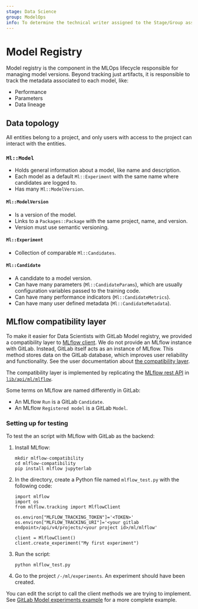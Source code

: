 ```yaml
---
stage: Data Science
group: ModelOps
info: To determine the technical writer assigned to the Stage/Group associated with this page, see https://about.gitlab.com/handbook/product/ux/technical-writing/#assignments
---
```


# Model Registry

Model registry is the component in the MLOps lifecycle responsible for managing
model versions. Beyond tracking just artifacts, it is responsible to track the
metadata associated to each model, like:

- Performance
- Parameters
- Data lineage

## Data topology

All entities belong to a project, and only users with access to the project can
interact with the entities.

### `Ml::Model`

- Holds general information about a model, like name and description.
- Each model as a default `Ml::Experiment` with the same name where candidates are logged to.
- Has many `Ml::ModelVersion`.

#### `Ml::ModelVersion`

- Is a version of the model.
- Links to a `Packages::Package` with the same project, name, and version.
- Version must use semantic versioning.

#### `Ml::Experiment`

- Collection of comparable `Ml::Candidates`.

#### `Ml::Candidate`

- A candidate to a model version.
- Can have many parameters (`Ml::CandidateParams`), which are usually configuration variables passed to the training code.
- Can have many performance indicators (`Ml::CandidateMetrics`).
- Can have many user defined metadata (`Ml::CandidateMetadata`).

## MLflow compatibility layer

To make it easier for Data Scientists with GitLab Model registry, we provided a
compatibility layer to [MLflow client](https://mlflow.org/docs/latest/python_api/mlflow.client.html).
We do not provide an MLflow instance with GitLab. Instead, GitLab itself acts as
an instance of MLflow. This method stores data on the GitLab database, which
improves user reliability and functionality. See the user documentation about
[the compatibility layer](../../../user/project/ml/experiment_tracking/mlflow_client.md).

The compatibility layer is implemented by replicating the [MLflow rest API](https://mlflow.org/docs/latest/rest-api.html)
in [`lib/api/ml/mlflow`](https://gitlab.com/gitlab-org/gitlab/-/tree/master/lib/api/ml/mlflow).

Some terms on MLflow are named differently in GitLab:

- An MLflow `Run` is a GitLab `Candidate`.
- An MLflow `Registered model` is a GitLab `Model`.

### Setting up for testing

To test the an script with MLflow with GitLab as the backend:

1. Install MLflow:

   ```shell
   mkdir mlflow-compatibility
   cd mlflow-compatibility
   pip install mlflow jupyterlab
   ```

1. In the directory, create a Python file named `mlflow_test.py` with the following code:

   ```python3
   import mlflow
   import os
   from mlflow.tracking import MlflowClient

   os.environ["MLFLOW_TRACKING_TOKEN"]='<TOKEN>'
   os.environ["MLFLOW_TRACKING_URI"]='<your gitlab endpoint>/api/v4/projects/<your project id>/ml/mlflow'

   client = MlflowClient()
   client.create_experiment("My first experiment")
   ```

1. Run the script:

   ```shell
   python mlflow_test.py
   ```

1. Go to the project `/-/ml/experiments`. An experiment should have been created.

You can edit the script to call the client methods we are trying to implement. See
[GitLab Model experiments example](https://gitlab.com/gitlab-org/incubation-engineering/mlops/model_experiment_example)
for a more complete example.
